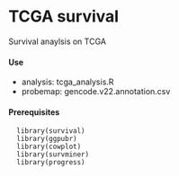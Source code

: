 # TCGA survival
Survival anaylsis on TCGA

#### Use
-  analysis: tcga_analysis.R
-  probemap: gencode.v22.annotation.csv

#### Prerequisites
```
  library(survival)
  library(ggpubr)
  library(cowplot)
  library(survminer)
  library(progress)
```

